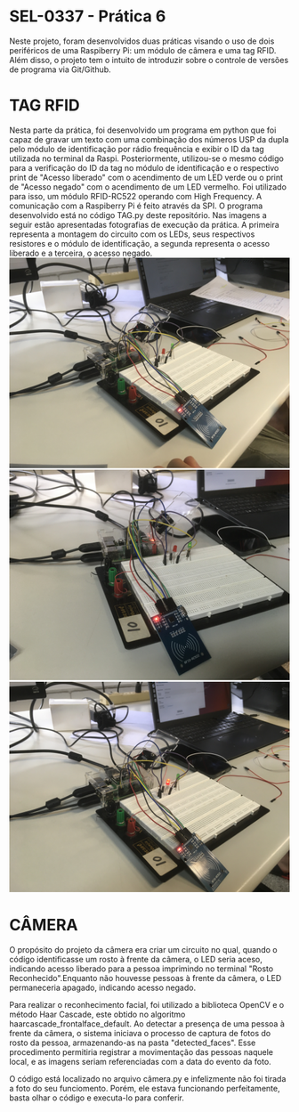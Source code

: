 # SEL-0337 - Prática 6
Neste projeto, foram desenvolvidos duas práticas visando o uso de dois periféricos de uma Raspiberry Pi: um módulo de câmera e uma tag RFID. Além disso, o projeto tem o intuito de introduzir sobre o controle de versões de programa via Git/Github.

# TAG RFID
Nesta parte da prática, foi desenvolvido um programa em python que foi capaz de gravar um texto com uma combinação dos números USP da dupla pelo módulo de identificação por rádio frequência e exibir o ID da tag utilizada no terminal da Raspi. Posteriormente, utilizou-se o mesmo código para a verificação do ID da tag no módulo de identificação e o respectivo print de "Acesso liberado" com o acendimento de um LED verde ou o print de "Acesso negado" com o acendimento de um LED vermelho.
Foi utilizado para isso, um módulo RFID-RC522 operando com High Frequency. A comunicação com a Raspiberry Pi é feito através da SPI. O programa desenvolvido está no código TAG.py deste repositório.
Nas imagens a seguir estão apresentadas fotografias de execução da prática. A primeira representa a montagem do circuito com os LEDs, seus respectivos resistores e o módulo de identificação, a segunda representa o acesso liberado e a terceira, o acesso negado.
![Funcionamento do programa para tag RFID](./fotos/IMG-2107.JPG)
![Funcionamento do programa para tag RFID](./fotos/IMG-2109.JPG)
![Funcionamento do programa para tag RFID](./fotos/IMG-2108.JPG)

# CÂMERA
O propósito do projeto da câmera era criar um circuito no qual, quando o código identificasse um rosto à frente da câmera, o LED seria aceso, indicando acesso liberado para a pessoa imprimindo no terminal "Rosto Reconhecido".Enquanto não houvesse pessoas à frente da câmera, o LED permaneceria apagado, indicando acesso negado.

Para realizar o reconhecimento facial, foi utilizado a biblioteca OpenCV e o método Haar Cascade, este obtido no algoritmo haarcascade_frontalface_default. Ao detectar a presença de uma pessoa à frente da câmera, o sistema iniciava o processo de captura de fotos do rosto da pessoa, armazenando-as na pasta "detected_faces". Esse procedimento permitiria registrar a movimentação das pessoas naquele local, e as imagens seriam referenciadas com a data do evento da foto.

O código está localizado no arquivo câmera.py e infelizmente não foi tirada a foto do seu funciomento. Porém, ele estava funcionando perfeitamente, basta olhar o código e executa-lo para conferir.

